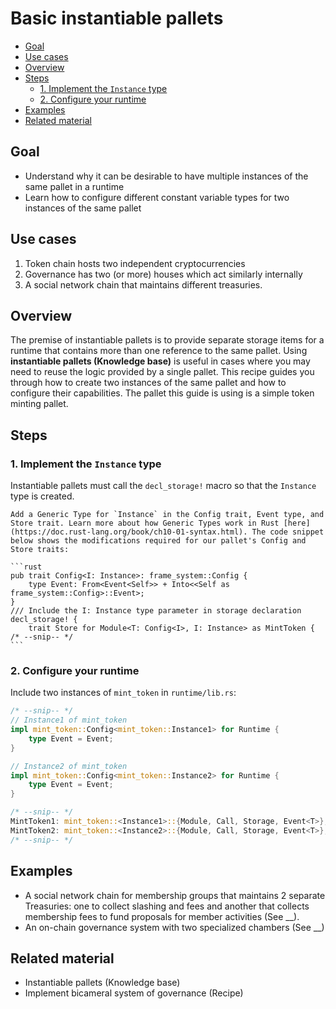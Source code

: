 # Basic instantiable pallets

- [Goal](#goal)
- [Use cases](#use-cases)
- [Overview](#overview)
- [Steps](#steps)
  * [1. Implement the `Instance` type](#1-implement-the--instance--type)
  * [2. Configure your runtime](#2-configure-your-runtime)
- [Examples](#examples)
- [Related material](#related-material)

## Goal

- Understand why it can be desirable to have multiple instances of the same pallet in a runtime
- Learn how to configure different constant variable types for two instances of the same pallet

## Use cases

1. Token chain hosts two independent cryptocurrencies
2. Governance has two (or more) houses which act similarly internally
3. A social network chain that maintains different treasuries.

## Overview

The premise of instantiable pallets is to provide separate storage items for a runtime that contains more than one reference to the same pallet. Using **instantiable pallets (Knowledge base)** is useful in cases where you may need to reuse the logic provided by a single pallet. This recipe guides you through how to create two instances of the same pallet and how to configure their capabilities. The pallet this guide is using is a simple token minting pallet.

## Steps

### 1. Implement the `Instance` type
Instantiable pallets must call the `decl_storage!` macro so that the `Instance` type is created.

    Add a Generic Type for `Instance` in the Config trait, Event type, and Store trait. Learn more about how Generic Types work in Rust [here](https://doc.rust-lang.org/book/ch10-01-syntax.html). The code snippet below shows the modifications required for our pallet's Config and Store traits:

    ```rust
    pub trait Config<I: Instance>: frame_system::Config {
    	type Event: From<Event<Self>> + Into<<Self as frame_system::Config>::Event>;
    }
    /// Include the I: Instance type parameter in storage declaration
    decl_storage! {
    	trait Store for Module<T: Config<I>, I: Instance> as MintToken {
    /* --snip-- */
    ```

### 2. Configure your runtime

Include two instances of `mint_token` in `runtime/lib.rs`:

```rust
/* --snip-- */
// Instance1 of mint_token
impl mint_token::Config<mint_token::Instance1> for Runtime {
	type Event = Event;
}

// Instance2 of mint_token
impl mint_token::Config<mint_token::Instance2> for Runtime {
	type Event = Event;
}

/* --snip-- */
MintToken1: mint_token::<Instance1>::{Module, Call, Storage, Event<T>},
MintToken2: mint_token::<Instance2>::{Module, Call, Storage, Event<T>},
/* --snip-- */
```

## Examples

- A social network chain for membership groups that maintains 2 separate Treasuries: one to collect slashing and fees and another that collects membership fees to fund proposals for member activities (See __).
- An on-chain governance system with two specialized chambers (See __)

## Related material

- Instantiable pallets (Knowledge base)
- Implement bicameral system of governance (Recipe)